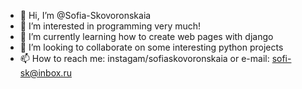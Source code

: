 - 👋 Hi, I’m @Sofia-Skovoronskaia
- 👀 I’m interested in programming very much!
- 🌱 I’m currently learning how to create web pages with django
- 💞️ I’m looking to collaborate on some interesting python projects
- 📫 How to reach me: instagam/sofiaskovoronskaia or e-mail: sofi-sk@inbox.ru

<!---
Sofia-Skovoronskaia/Sofia-Skovoronskaia is a ✨ special ✨ repository because its `README.md` (this file) appears on your GitHub profile.
You can click the Preview link to take a look at your changes.
--->
